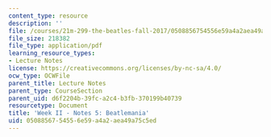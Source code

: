 ```yaml
---
content_type: resource
description: ''
file: /courses/21m-299-the-beatles-fall-2017/0508856754556e59a4a2aea49a75c5ed_MIT21M_299F17_Notes05.pdf
file_size: 218382
file_type: application/pdf
learning_resource_types:
- Lecture Notes
license: https://creativecommons.org/licenses/by-nc-sa/4.0/
ocw_type: OCWFile
parent_title: Lecture Notes
parent_type: CourseSection
parent_uid: d6f2204b-39fc-a2c4-b3fb-370199b40739
resourcetype: Document
title: 'Week II - Notes 5: Beatlemania'
uid: 05088567-5455-6e59-a4a2-aea49a75c5ed
---
```

